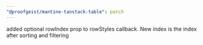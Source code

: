 ```yaml
---
"@proofgeist/mantine-tanstack-table": patch
---
```


added optional rowIndex prop to rowStyles callback. New index is the index after sorting and filtering

